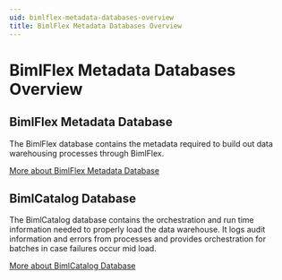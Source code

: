 ```yaml
---
uid: bimlflex-metadata-databases-overview
title: BimlFlex Metadata Databases Overview
---
```

# BimlFlex Metadata Databases Overview

## BimlFlex Metadata Database

The BimlFlex database contains the metadata required to build out data warehousing processes through BimlFlex.

[More about BimlFlex Metadata Database](xref:bimlflex-database)

## BimlCatalog Database

The BimlCatalog database contains the orchestration and run time information needed to properly load the data warehouse. It logs audit information and errors from processes and provides orchestration for batches in case failures occur mid load.

[More about BimlCatalog Database](xref:bimlcatalog-database)
